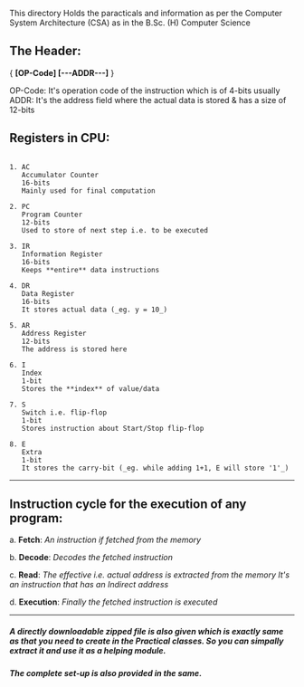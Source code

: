 This directory Holds the paracticals and information as per the Computer System Architecture (CSA) as in the B.Sc. (H) Computer Science

## The Header:
  { **[OP-Code] [---ADDR---]** }

  OP-Code: It's operation code of the instruction which is of 4-bits usually
  ADDR: It's the address field where the actual data is stored & has a size of 12-bits


## Registers in CPU:
```

1. AC
   Accumulator Counter
   16-bits
   Mainly used for final computation

2. PC
   Program Counter
   12-bits
   Used to store of next step i.e. to be executed

3. IR
   Information Register
   16-bits
   Keeps **entire** data instructions

4. DR
   Data Register
   16-bits
   It stores actual data (_eg. y = 10_)

5. AR
   Address Register
   12-bits
   The address is stored here

6. I
   Index
   1-bit
   Stores the **index** of value/data

7. S
   Switch i.e. flip-flop
   1-bit
   Stores instruction about Start/Stop flip-flop

8. E
   Extra
   1-bit
   It stores the carry-bit (_eg. while adding 1+1, E will store '1'_)

```

<hr />

## Instruction cycle for the execution of any program:

a. **Fetch**:
    _An instruction if fetched from the memory_

b. **Decode**:
    _Decodes the fetched instruction_

c. **Read**:
    _The effective i.e. actual address is extracted from the memory_
    _It's an instruction that has an Indirect address_

d. **Execution**:
    _Finally the fetched instruction is executed_

<hr />

##### A directly downloadable zipped file is also given which is exactly same as that you need to create in the Practical classes. So you can simpally extract it and use it as a helping module.
##### The complete set-up is also provided in the same.
